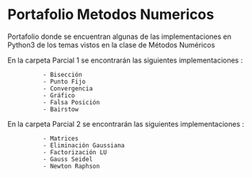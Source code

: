# Portafolio Metodos Numericos

Portafolio donde se encuentran algunas de las implementaciones en Python3 de los temas vistos en la clase de Métodos Numéricos

En la carpeta Parcial 1 se encontrarán las siguientes implementaciones :

              - Bisección
              - Punto Fijo
              - Convergencia
              - Gráfico
              - Falsa Posición
              - Bairstow
En la carpeta Parcial 2 se encontrarán las siguientes implementaciones :

              - Matrices
              - Eliminación Gaussiana
              - Factorización LU
              - Gauss Seidel
              - Newton Raphson
              
         

